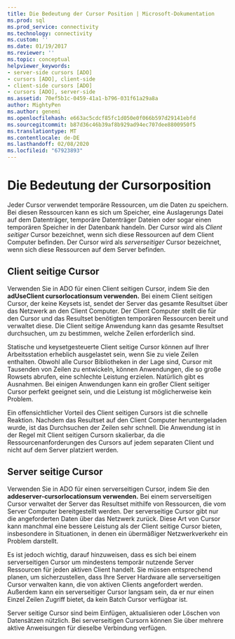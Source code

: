 ```yaml
---
title: Die Bedeutung der Cursor Position | Microsoft-Dokumentation
ms.prod: sql
ms.prod_service: connectivity
ms.technology: connectivity
ms.custom: ''
ms.date: 01/19/2017
ms.reviewer: ''
ms.topic: conceptual
helpviewer_keywords:
- server-side cursors [ADO]
- cursors [ADO], client-side
- client-side cursors [ADO]
- cursors [ADO], server-side
ms.assetid: 70ef5b1c-0459-41a1-b796-031f61a29a8a
author: MightyPen
ms.author: genemi
ms.openlocfilehash: e663ac5cdcf85fc1d050e0f066b597d29141ebfd
ms.sourcegitcommit: b87d36c46b39af8b929ad94ec707dee8800950f5
ms.translationtype: MT
ms.contentlocale: de-DE
ms.lasthandoff: 02/08/2020
ms.locfileid: "67923893"
---
```

# <a name="the-significance-of-cursor-location"></a>Die Bedeutung der Cursorposition
Jeder Cursor verwendet temporäre Ressourcen, um die Daten zu speichern. Bei diesen Ressourcen kann es sich um Speicher, eine Auslagerungs Datei auf dem Datenträger, temporäre Datenträger Dateien oder sogar einen temporären Speicher in der Datenbank handeln. Der Cursor wird als *Client seitiger* Cursor bezeichnet, wenn sich diese Ressourcen auf dem Client Computer befinden. Der Cursor wird als *serverseitiger* Cursor bezeichnet, wenn sich diese Ressourcen auf dem Server befinden.  
  
## <a name="client-side-cursors"></a>Client seitige Cursor  
 Verwenden Sie in ADO für einen Client seitigen Cursor, indem Sie den **adUseClient cursorlocationsum verwenden.** Bei einem Client seitigen Cursor, der keine Keysets ist, sendet der Server das gesamte Resultset über das Netzwerk an den Client Computer. Der Client Computer stellt die für den Cursor und das Resultset benötigten temporären Ressourcen bereit und verwaltet diese. Die Client seitige Anwendung kann das gesamte Resultset durchsuchen, um zu bestimmen, welche Zeilen erforderlich sind.  
  
 Statische und keysetgesteuerte Client seitige Cursor können auf Ihrer Arbeitsstation erheblich ausgelastet sein, wenn Sie zu viele Zeilen enthalten. Obwohl alle Cursor Bibliotheken in der Lage sind, Cursor mit Tausenden von Zeilen zu entwickeln, können Anwendungen, die so große Rowsets abrufen, eine schlechte Leistung erzielen. Natürlich gibt es Ausnahmen. Bei einigen Anwendungen kann ein großer Client seitiger Cursor perfekt geeignet sein, und die Leistung ist möglicherweise kein Problem.  
  
 Ein offensichtlicher Vorteil des Client seitigen Cursors ist die schnelle Reaktion. Nachdem das Resultset auf den Client Computer heruntergeladen wurde, ist das Durchsuchen der Zeilen sehr schnell. Die Anwendung ist in der Regel mit Client seitigen Cursorn skalierbar, da die Ressourcenanforderungen des Cursors auf jedem separaten Client und nicht auf dem Server platziert werden.  
  
## <a name="server-side-cursors"></a>Server seitige Cursor  
 Verwenden Sie in ADO für einen serverseitigen Cursor, indem Sie den **addeserver-cursorlocationsum verwenden.** Bei einem serverseitigen Cursor verwaltet der Server das Resultset mithilfe von Ressourcen, die vom Server Computer bereitgestellt werden. Der serverseitige Cursor gibt nur die angeforderten Daten über das Netzwerk zurück. Diese Art von Cursor kann manchmal eine bessere Leistung als der Client seitige Cursor bieten, insbesondere in Situationen, in denen ein übermäßiger Netzwerkverkehr ein Problem darstellt.  
  
 Es ist jedoch wichtig, darauf hinzuweisen, dass es sich bei einem serverseitigen Cursor um mindestens temporär nutzende Server Ressourcen für jeden aktiven Client handelt. Sie müssen entsprechend planen, um sicherzustellen, dass Ihre Server Hardware alle serverseitigen Cursor verwalten kann, die von aktiven Clients angefordert werden. Außerdem kann ein serverseitiger Cursor langsam sein, da er nur einen Einzel Zeilen Zugriff bietet, da kein Batch Cursor verfügbar ist.  
  
 Server seitige Cursor sind beim Einfügen, aktualisieren oder Löschen von Datensätzen nützlich. Bei serverseitigen Cursorn können Sie über mehrere aktive Anweisungen für dieselbe Verbindung verfügen.
